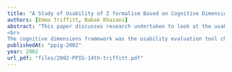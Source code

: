 ```yaml
---
title: "A Study of Usability of Z formalism Based on Cognitive Dimensions"
authors: [Emma Triffitt, Babak Khazaei]
abstract: "This paper discusses research undertaken to look at the usability of Z – a formal specification notation and TranZit – a computer editor for writing Z specifications.
<br>
The cognitive dimensions framework was the usability evaluation tool chosen for this research. This study focused on how particular cognitive dimensions were relevant to novice use and understanding of the Z notation when reading and writing specifications. This was investigated firstly by completing the ‘Cognitive Dimensions questionnaire optimised for users’ (Blackwell & Green, 2000) and subsequently by an empirical study developed for some chosen dimensions. The study backed up the choices made and brought up other issues of interest. This has led to ideas for future studies. Further studies may focus on other cognitive dimensions which were found to be important for novice use of Z; or involve trying this experimental approach on other exploratory design activities."
publishedAt: "ppig-2002"
year: 2002
url_pdf: "files/2002-PPIG-14th-triffitt.pdf"
---
```

